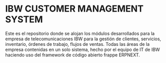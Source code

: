 # IBW CUSTOMER MANAGEMENT SYSTEM

Este es el repositorio donde se alojan los módulos desarrollados para la empresa de telecomunicaciones IBW para la gestión de
clientes, servicios, inventario, órdenes de trabajo, flujos de ventas. Todas las áreas de la empresa contenidas en un solo 
sistema, hecho por el equipo de IT de IBW haciendo uso del framework de código abierto frappe ERPNEXT.
